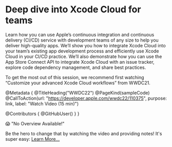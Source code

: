 # Deep dive into Xcode Cloud for teams

Learn how you can use Apple’s continuous integration and continuous delivery (CI/CD) service with development teams of any size to help you deliver high-quality apps. We’ll show you how to integrate Xcode Cloud into your team’s existing app development process and efficiently use Xcode Cloud in your CI/CD practice. We’ll also demonstrate how you can use the App Store Connect API to integrate Xcode Cloud with an issue tracker, explore code dependency management, and share best practices.

To get the most out of this session, we recommend first watching “Customize your advanced Xcode Cloud workflows” from WWDC21.

@Metadata {
   @TitleHeading("WWDC22")
   @PageKind(sampleCode)
   @CallToAction(url: "https://developer.apple.com/wwdc22/110375", purpose: link, label: "Watch Video (15 min)")

   @Contributors {
      @GitHubUser(<replace this with your GitHub handle>)
   }
}

😱 "No Overview Available!"

Be the hero to change that by watching the video and providing notes! It's super easy:
 [Learn More…](https://wwdcnotes.github.io/WWDCNotes/documentation/wwdcnotes/contributing)
